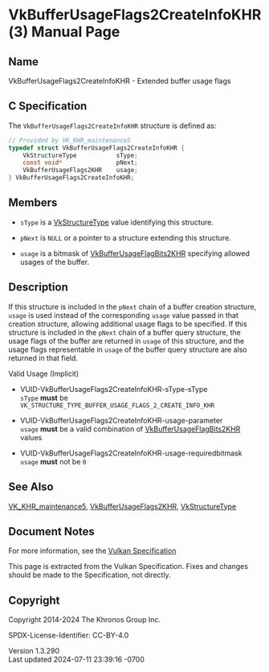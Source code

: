 # VkBufferUsageFlags2CreateInfoKHR(3) Manual Page

## Name

VkBufferUsageFlags2CreateInfoKHR - Extended buffer usage flags



## <a href="#_c_specification" class="anchor"></a>C Specification

The `VkBufferUsageFlags2CreateInfoKHR` structure is defined as:

``` c
// Provided by VK_KHR_maintenance5
typedef struct VkBufferUsageFlags2CreateInfoKHR {
    VkStructureType           sType;
    const void*               pNext;
    VkBufferUsageFlags2KHR    usage;
} VkBufferUsageFlags2CreateInfoKHR;
```

## <a href="#_members" class="anchor"></a>Members

- `sType` is a [VkStructureType](https://registry.khronos.org/vulkan/specs/1.3-extensions/man/html/VkStructureType.html) value identifying
  this structure.

- `pNext` is `NULL` or a pointer to a structure extending this
  structure.

- `usage` is a bitmask of
  [VkBufferUsageFlagBits2KHR](https://registry.khronos.org/vulkan/specs/1.3-extensions/man/html/VkBufferUsageFlagBits2KHR.html) specifying
  allowed usages of the buffer.

## <a href="#_description" class="anchor"></a>Description

If this structure is included in the `pNext` chain of a buffer creation
structure, `usage` is used instead of the corresponding `usage` value
passed in that creation structure, allowing additional usage flags to be
specified. If this structure is included in the `pNext` chain of a
buffer query structure, the usage flags of the buffer are returned in
`usage` of this structure, and the usage flags representable in `usage`
of the buffer query structure are also returned in that field.

Valid Usage (Implicit)

- <a href="#VUID-VkBufferUsageFlags2CreateInfoKHR-sType-sType"
  id="VUID-VkBufferUsageFlags2CreateInfoKHR-sType-sType"></a>
  VUID-VkBufferUsageFlags2CreateInfoKHR-sType-sType  
  `sType` **must** be
  `VK_STRUCTURE_TYPE_BUFFER_USAGE_FLAGS_2_CREATE_INFO_KHR`

- <a href="#VUID-VkBufferUsageFlags2CreateInfoKHR-usage-parameter"
  id="VUID-VkBufferUsageFlags2CreateInfoKHR-usage-parameter"></a>
  VUID-VkBufferUsageFlags2CreateInfoKHR-usage-parameter  
  `usage` **must** be a valid combination of
  [VkBufferUsageFlagBits2KHR](https://registry.khronos.org/vulkan/specs/1.3-extensions/man/html/VkBufferUsageFlagBits2KHR.html) values

- <a href="#VUID-VkBufferUsageFlags2CreateInfoKHR-usage-requiredbitmask"
  id="VUID-VkBufferUsageFlags2CreateInfoKHR-usage-requiredbitmask"></a>
  VUID-VkBufferUsageFlags2CreateInfoKHR-usage-requiredbitmask  
  `usage` **must** not be `0`

## <a href="#_see_also" class="anchor"></a>See Also

[VK_KHR_maintenance5](https://registry.khronos.org/vulkan/specs/1.3-extensions/man/html/VK_KHR_maintenance5.html),
[VkBufferUsageFlags2KHR](https://registry.khronos.org/vulkan/specs/1.3-extensions/man/html/VkBufferUsageFlags2KHR.html),
[VkStructureType](https://registry.khronos.org/vulkan/specs/1.3-extensions/man/html/VkStructureType.html)

## <a href="#_document_notes" class="anchor"></a>Document Notes

For more information, see the <a
href="https://registry.khronos.org/vulkan/specs/1.3-extensions/html/vkspec.html#VkBufferUsageFlags2CreateInfoKHR"
target="_blank" rel="noopener">Vulkan Specification</a>

This page is extracted from the Vulkan Specification. Fixes and changes
should be made to the Specification, not directly.

## <a href="#_copyright" class="anchor"></a>Copyright

Copyright 2014-2024 The Khronos Group Inc.

SPDX-License-Identifier: CC-BY-4.0

Version 1.3.290  
Last updated 2024-07-11 23:39:16 -0700
